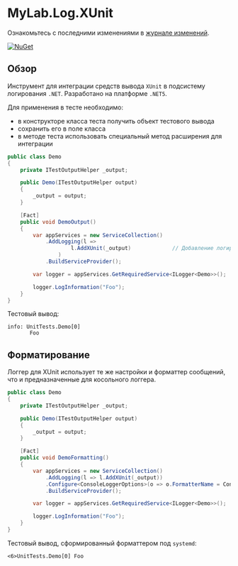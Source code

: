 # MyLab.Log.XUnit

Ознакомьтесь с последними изменениями в [журнале изменений](/CHANGELOG.md).

[![NuGet](https://img.shields.io/nuget/v/MyLab.Log.XUnit.svg)](https://www.nuget.org/packages/MyLab.Log.XUnit/)

## Обзор

Инструмент для интеграции средств вывода `XUnit` в подсистему логирования `.NET`. Разработано на платформе `.NET5`.

Для применения в тесте необходимо:

* в конструкторе класса теста получить объект тестового вывода
* сохранить его в поле класса
* в методе теста использовать специальный метод расширения для интеграции

```c#
public class Demo
{
    private ITestOutputHelper _output;

    public Demo(ITestOutputHelper output)
    {
        _output = output;
    }

    [Fact]
    public void DemoOutput()
    {
        var appServices = new ServiceCollection()
            .AddLogging(l => 
                    l.AddXUnit(_output)				// Добавление логирование в тестовый вывод XUnit
                )
            .BuildServiceProvider();

        var logger = appServices.GetRequiredService<ILogger<Demo>>();

        logger.LogInformation("Foo");
    }
}
```

Тестовый вывод:

```
info: UnitTests.Demo[0]
       Foo
```

## Форматирование

Логгер для XUnit использует те же настройки и форматтер сообщений, что и предназначенные для косольного логгера. 

```c#
public class Demo
{
    private ITestOutputHelper _output;

    public Demo(ITestOutputHelper output)
    {
        _output = output;
    }

    [Fact]
    public void DemoFormatting()
    {
        var appServices = new ServiceCollection()
            .AddLogging(l => l.AddXUnit(_output))
            .Configure<ConsoleLoggerOptions>(o => o.FormatterName = ConsoleFormatterNames.Systemd)
            .BuildServiceProvider();

        var logger = appServices.GetRequiredService<ILogger<Demo>>();

        logger.LogInformation("Foo");
    }
}
```

Тестовый вывод, сформированный форматтером под `systemd`:

```
<6>UnitTests.Demo[0] Foo
```

